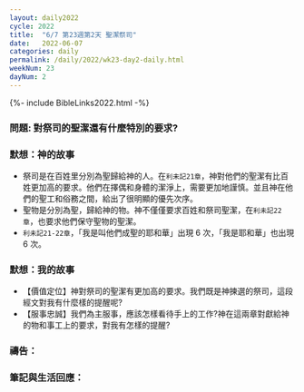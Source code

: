 ```yaml
---
layout: daily2022
cycle: 2022
title:  "6/7 第23週第2天 聖潔祭司"
date:   2022-06-07
categories: daily
permalink: /daily/2022/wk23-day2-daily.html
weekNum: 23
dayNum: 2
---
```

{%- include BibleLinks2022.html -%}

### 問題: 對祭司的聖潔還有什麼特別的要求?

### 默想：神的故事 

+ 祭司是在百姓里分別為聖歸給神的人。在`利未記21章`，神對他們的聖潔有比百姓更加高的要求。他們在擇偶和身體的潔淨上，需要更加地謹慎。並且神在他們的聖工和俗務之間，給出了很明顯的優先次序。
+ 聖物是分別為聖，歸給神的物。神不僅僅要求百姓和祭司聖潔，在`利未記22章`，也要求他們保守聖物的聖潔。
+ `利未記21-22章`，「我是叫他們成聖的耶和華」出現 6 次，「我是耶和華」也出現 6 次。

### 默想：我的故事 

+ 【價值定位】神對祭司的聖潔有更加高的要求。我們既是神揀選的祭司，這段經文對我有什麼樣的提醒呢?
+ 【服事忠誠】我們為主服事，應該怎樣看待手上的工作?神在這兩章對獻給神的物和事工上的要求，對我有怎樣的提醒?

### 禱告：

### 筆記與生活回應：


